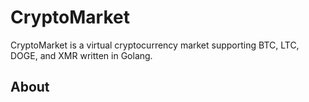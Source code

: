 # CryptoMarket
CryptoMarket is a virtual cryptocurrency market supporting BTC, LTC, DOGE, and XMR written in Golang.

## About 
